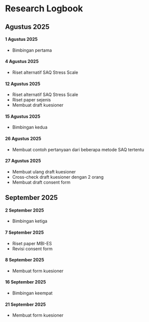 # Research Logbook

## Agustus 2025

#### 1 Agustus 2025
- Bimbingan pertama

#### 4 Agustus 2025
- Riset alternatif SAQ Stress Scale

#### 12 Agustus 2025
- Riset alternatif SAQ Stress Scale
- Riset paper sejenis
- Membuat draft kuesioner

#### 15 Agustus 2025
- Bimbingan kedua

#### 26 Agustus 2025
- Membuat contoh pertanyaan dari beberapa metode SAQ tertentu

#### 27 Agustus 2025
- Membuat ulang draft kuesioner
- Cross-check draft kuesioner dengan 2 orang
- Membuat draft consent form

## September 2025

#### 2 September 2025
- Bimbingan ketiga

#### 7 September 2025
- Riset paper MBI-ES
- Revisi consent form

#### 8 September 2025
- Membuat form kuesioner

#### 16 September 2025
- Bimbingan keempat

#### 21 September 2025
- Membuat form kuesioner